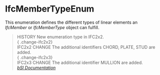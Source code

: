 IfcMemberTypeEnum
=================
This enumeration defines the different types of linear elements an _IfcMember_
or _IfcMemberType_ object can fulfill.  
> HISTORY New enumeration type in IFC2x2.  
{ .change-ifc2x2}  
> IFC2x2 CHANGE The additional identifiers CHORD, PLATE, STUD are added.  
{ .change-ifc2x3}  
> IFC2x3 CHANGE The additional identifier MULLION are added.  
[ _bSI
Documentation_](https://standards.buildingsmart.org/IFC/DEV/IFC4_2/FINAL/HTML/schema/ifcsharedbldgelements/lexical/ifcmembertypeenum.htm)


